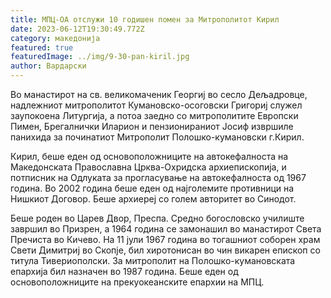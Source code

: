 ```yaml
---
title: МПЦ-ОА отслужи 10 годишен помен за Митрополитот Кирил
date: 2023-06-12T19:30:49.772Z
category: македонија
featured: true
featuredImage: ../img/9-30-pan-kiril.jpg
author: Вардарски
---
```

<!--StartFragment-->

Во манастирот на св. великомаченик Георгиј во сесло Дељадровце, надлежниот митрополитот Кумановско-осоговски Григориј служел заупокоена Литургија, а потоа заедно со митрополитите Европски Пимен, Брегалнички Иларион и пензионираниот Јосиф извршиле панихида за починатиот Митрополит Полошко-кумановски г.Кирил.

<!--EndFragment--><!--StartFragment-->

Кирил, беше еден од основоположниците на автокефалноста на Македонската Православна Црква-Охридска архиепископија, и потписник на Одлуката за прогласување на автокефалноста од 1967 година. Во 2002 година беше еден од најголемите противници на Нишкиот Договор. Беше архиереј со голем авторитет во Синодот.

Беше роден во Царев Двор, Преспа. Средно богословско училиште завршил во Призрен, а 1964 година се замонашил во манастирот Света Пречиста во Кичево. На 11 јули 1967 година во тогашниот соборен храм Свети Димитриј во Скопје, бил хиротонисан во чин викарен епископ со титула Тивериополски. За митрополит на Полошко-кумановската епархија бил назначен во 1987 година. Беше еден од основоположниците на прекуокеанските епархии на МПЦ.

<!--EndFragment-->